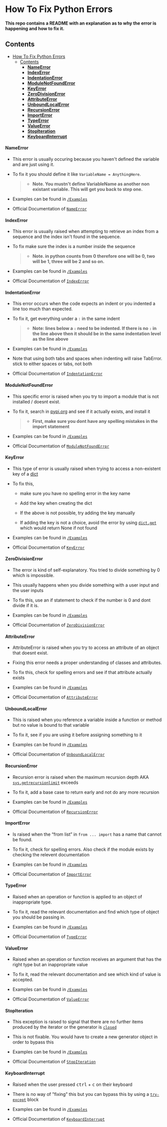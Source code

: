 # How To Fix Python Errors

**This repo contains a README with an explanation as to why the error is happening and how to fix it.**

## Contents

- [How To Fix Python Errors](#how-to-fix-python-errors)
  - [Contents](#contents)
      - [**NameError**](#nameerror)
      - [**IndexError**](#indexerror)
      - [**IndentationError**](#indentationerror)
      - [**ModuleNotFoundError**](#modulenotfounderror)
      - [**KeyError**](#keyerror)
      - [**ZeroDivisionError**](#zerodivisionerror)
      - [**AttributeError**](#attributeerror)
      - [**UnboundLocalError**](#unboundlocalerror)
      - [**RecursionError**](#recursionerror)
      - [**ImportError**](#importerror)
      - [**TypeError**](#typeerror)
      - [**ValueError**](#valueerror)
      - [**StopIteration**](#stopiteration)
      - [**KeyboardInterrupt**](#keyboardinterrupt)

#### **NameError**

- This error is usually occuring because you haven't defined the variable and are just using it.

- To fix it you should define it like `VariableName = AnythingHere`.

    > - **Note. You mustn't define VariableName as another non existant variable. This will get you back to step one.**

- Examples can be found in [`/Examples`](./Examples/NameErrorSolve.py)

- Official Documentation of [`NameError`](https://docs.python.org/3/library/exceptions.html#NameError)

#### **IndexError**

- This error is usually raised when attempting to retrieve an index from a sequence and the index isn't found in the sequence.

- To fix make sure the index is a number inside the sequence

    > - **Note. in python counts from 0 therefore one will be 0, two will be 1, three will be 2 and so on.**

- Examples can be found in [`/Examples`](./Examples/IndexErrorSolve.py)

- Official Documentation of [`IndexError`](https://docs.python.org/3/library/exceptions.html#IndexError)

#### **IndentationError**

- This error occurs when the code expects an indent or you indented a line too much than expected.

- To fix it, get everything under a `:` in the same indent

    > - **Note: lines below a `:` need to be indented. If there is no `:` in the line above then it should be in the same indentation level as the line above**

- Examples can be found in [`/Examples`](./Examples/IndentationErrorSolve.py)

- Note that using both tabs and spaces when indenting will raise TabError. stick to either spaces or tabs, not both

- Official Documentation of [`IndentationError`](https://docs.python.org/3/library/exceptions.html#IndentationError)

#### **ModuleNotFoundError**

- This specific error is raised when you try to import a module that is not installed / doesnt exist.

- To fix it, search in [pypi.org](https://pypi.org) and see if it actually exists, and install it

   > - **First, make sure you dont have any spelling mistakes in the import statement**

- Examples can be found in [`/Examples`](./Examples/ModuleNotFoundErrorSolve.py)

- Official Documentation of [`ModuleNotFoundError`](https://docs.python.org/3/library/exceptions.html#ModuleNotFoundError)

#### **KeyError**

- This type of error is usually raised when trying to access a non-existent key of a [dict](https://docs.python.org/3/library/stdtypes.html#dict)

- To fix this,

  - make sure you have no spelling error in the key name

  - Add the key when creating the dict

  - If the above is not possible, try adding the key manually

  - If adding the key is not a choice, avoid the error by using  [`dict.get`](https://docs.python.org/3/library/stdtypes.html#dict.get) which would return None if not found

- Examples can be found in [`/Examples`](./Examples/KeyErrorSolve.py)

- Official Documentation of [`KeyError`](https://docs.python.org/3/library/exceptions.html#KeyError)

#### **ZeroDivisionError**

- The error is kind of self-explanatory. You tried to divide something by 0 which is impossible.

- This usually happens when you divide something with a user input and the user inputs

- To fix this, use an if statement to check if the number is 0 and dont divide if it is.

- Examples can be found in [`/Examples`](./Examples/ZeroDivisionErrorSolve.py)

- Official Documentation of [`ZeroDivisionError`](https://docs.python.org/3/library/exceptions.html#ZeroDivisionError)

#### **AttributeError**

- AttributeError is raised when you try to access an attribute of an object that doesnt exist.

- Fixing this error needs a proper understanding of classes and attributes.

- To fix this, check for spelling errors and see if that attribute actually exists

- Examples can be found in [`/Examples`](./Examples/AttributeErrorSolve.py)

- Official Documentation of [`AttributeError`](https://docs.python.org/3/library/exceptions.html#AttributeError)

#### **UnboundLocalError**

- This is raised when you reference a variable inside a function or method but no value is bound to that variable

- To fix it, see if you are using it before assigning something to it

- Examples can be found in [`/Examples`](./Examples/UnboundLocalErrorSolve.py)

- Official Documentation of [`UnboundLocalError`](https://docs.python.org/3/library/exceptions.html#UnboundLocalError)

#### **RecursionError**

- Recursion error is raised when the maximum recursion depth AKA [`sys.getrecursionlimit`](https://docs.python.org/3/library/sys.html#sys.getrecursionlimit) exceeds

- To fix it, add a base case to return early and not do any more recursion

- Examples can be found in [`/Examples`](./Examples/RecursionErrorSolve.py)

- Official Documentation of [`RecursionError`](https://docs.python.org/3/library/exceptions.html#RecursionError)

#### **ImportError**

- Is raised when the “from list” in `from ... import` has a name that cannot be found.

- To fix it, check for spelling errors. Also check if the module exists by checking the relevent documentation

- Examples can be found in [`/Examples`](./Examples/ImportErrorSolve.py)

- Official Documentation of [`ImportError`](https://docs.python.org/3/library/exceptions.html#ImportError)

#### **TypeError**

- Raised when an operation or function is applied to an object of inappropriate type.

- To fix it, read the relevant documentation and find which type of object you should be passing in.

- Examples can be found in [`/Examples`](./Examples/TypeErrorSolve.py)

- Official Documentation of [`TypeError`](https://docs.python.org/3/library/exceptions.html#TypeError)

#### **ValueError**

- Raised when an operation or function receives an argument that has the right type but an inappropriate value

- To fix it, read the relevant documentation and see which kind of value is accepted.

- Examples can be found in [`/Examples`](./Examples/ValueErrorSolve.py)

- Official Documentation of [`ValueError`](https://docs.python.org/3/library/exceptions.html#ValueError)

#### **StopIteration**

- This exception is raised to signal that there are no further items produced by the iterator or the generator is [`closed`](https://docs.python.org/3/reference/expressions.html#generator.close)

- This is not fixable. You would have to create a new generator object in order to bypass this

- Examples can be found in [`/Examples`](./Examples/StopIterationSolve.py)

- Official Documentation of [`StopIteration`](https://docs.python.org/3/library/exceptions.html#StopIteration)

#### **KeyboardInterrupt**

- Raised when the user pressed <kbd>ctrl</kbd> + <kbd>c</kbd> on their keyboard

- There is no way of "fixing" this but you can bypass this by using a [`try-except`](https://docs.python.org/3/tutorial/errors.html#handling-exceptions) block

- Examples can be found in [`/Examples`](./Examples/KeyboardInterruptSolve.py)

- Official Documentation of [`KeyboardInterrupt`](https://docs.python.org/3/library/exceptions.html#KeyboardInterrupt)
